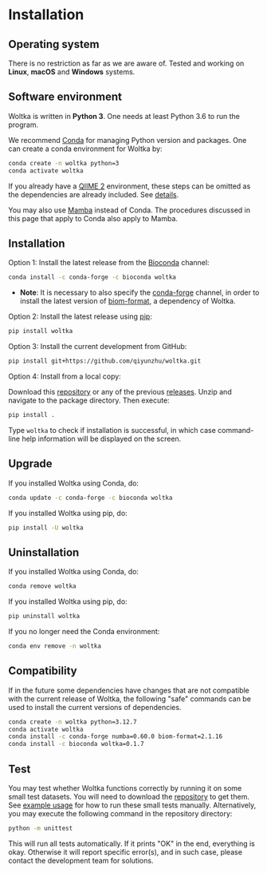 # Installation

## Operating system

There is no restriction as far as we are aware of. Tested and working on **Linux**, **macOS** and **Windows** systems.

## Software environment

Woltka is written in **Python 3**. One needs at least Python 3.6 to run the program.

We recommend [Conda](https://docs.conda.io/en/latest/) for managing Python version and packages. One can create a conda environment for Woltka by:

```bash
conda create -n woltka python=3
conda activate woltka
```

If you already have a [QIIME 2](https://qiime2.org/) environment, these steps can be omitted as the dependencies are already included. See [details](../woltka/q2).

You may also use [Mamba](https://mamba.readthedocs.io/en/latest/) instead of Conda. The procedures discussed in this page that apply to Conda also apply to Mamba.

## Installation

Option 1: Install the latest release from the [Bioconda](https://bioconda.github.io/) channel:

```bash
conda install -c conda-forge -c bioconda woltka
```

- **Note**: It is necessary to also specify the [conda-forge](https://conda-forge.org/) channel, in order to install the latest version of [biom-format](https://biom-format.org/), a dependency of Woltka.

Option 2: Install the latest release using [pip](https://pypi.org/project/pip/):

```bash
pip install woltka
```

Option 3: Install the current development from GitHub:

```bash
pip install git+https://github.com/qiyunzhu/woltka.git
```

Option 4: Install from a local copy:

Download this [repository](https://github.com/qiyunzhu/woltka/archive/main.zip) or any of the previous [releases](https://github.com/qiyunzhu/woltka/releases). Unzip and navigate to the package directory. Then execute:

```bash
pip install .
```

Type `woltka` to check if installation is successful, in which case command-line help information will be displayed on the screen.

## Upgrade

If you installed Woltka using Conda, do:

```bash
conda update -c conda-forge -c bioconda woltka
```

If you installed Woltka using pip, do:

```bash
pip install -U woltka
```

## Uninstallation

If you installed Woltka using Conda, do:

```bash
conda remove woltka
```

If you installed Woltka using pip, do:

```bash
pip uninstall woltka
```

If you no longer need the Conda environment:

```bash
conda env remove -n woltka
```

## Compatibility

If in the future some dependencies have changes that are not compatible with the current release of Woltka, the following "safe" commands can be used to install the current versions of dependencies.

```bash
conda create -n woltka python=3.12.7
conda activate woltka
conda install -c conda-forge numba=0.60.0 biom-format=2.1.16
conda install -c bioconda woltka=0.1.7
```

## Test

You may test whether Woltka functions correctly by running it on some small test datasets. You will need to download the [repository](https://github.com/qiyunzhu/woltka/archive/master.zip) to get them. See [example usage](../README.md#example-usage) for how to run these small tests manually. Alternatively, you may execute the following command in the repository directory:

```bash
python -m unittest
```

This will run all tests automatically. If it prints "OK" in the end, everything is okay. Otherwise it will report specific error(s), and in such case, please contact the development team for solutions.
